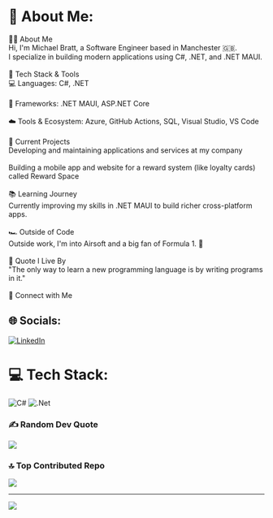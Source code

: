 # 💫 About Me:
🧑‍💻 About Me<br>Hi, I'm Michael Bratt, a Software Engineer based in Manchester 🇬🇧.<br>I specialize in building modern applications using C#, .NET, and .NET MAUI.<br><br>🔧 Tech Stack & Tools<br>💻 Languages: C#, .NET<br><br>📱 Frameworks: .NET MAUI, ASP.NET Core<br><br>☁️ Tools & Ecosystem: Azure, GitHub Actions, SQL, Visual Studio, VS Code<br><br>🚀 Current Projects<br>Developing and maintaining applications and services at my company<br><br>Building a mobile app and website for a reward system (like loyalty cards) called Reward Space<br><br>📚 Learning Journey<br>Currently improving my skills in .NET MAUI to build richer cross-platform apps.<br><br>🏎️ Outside of Code<br>Outside work, I'm into Airsoft and a big fan of Formula 1. 🏁<br><br>💬 Quote I Live By<br>"The only way to learn a new programming language is by writing programs in it."<br><br>🔗 Connect with Me


## 🌐 Socials:
[![LinkedIn](https://img.shields.io/badge/LinkedIn-%230077B5.svg?logo=linkedin&logoColor=white)](https://www.linkedin.com/in/michael-bratt-706557178) 

# 💻 Tech Stack:
![C#](https://img.shields.io/badge/c%23-%23239120.svg?style=for-the-badge&logo=csharp&logoColor=white) ![.Net](https://img.shields.io/badge/.NET-5C2D91?style=for-the-badge&logo=.net&logoColor=white)
<!--# 📊 GitHub Stats:
![](https://github-readme-stats.vercel.app/api?username=michaelbratt&theme=dark&hide_border=false&include_all_commits=true&count_private=true)<br/>
![](https://nirzak-streak-stats.vercel.app/?user=michaelbratt&theme=dark&hide_border=false)<br/>
![](https://github-readme-stats.vercel.app/api/top-langs/?username=michaelbratt&theme=dark&hide_border=false&include_all_commits=true&count_private=true&layout=compact)

## 🏆 GitHub Trophies
![](https://github-profile-trophy.vercel.app/?username=michaelbratt&theme=radical&no-frame=false&no-bg=false&margin-w=4)
-->
### ✍️ Random Dev Quote
![](https://quotes-github-readme.vercel.app/api?type=horizontal&theme=radical)

### 🔝 Top Contributed Repo
![](https://github-contributor-stats.vercel.app/api?username=michaelbratt&limit=5&theme=dark&combine_all_yearly_contributions=true)

---
[![](https://visitcount.itsvg.in/api?id=michaelbratt&icon=0&color=0)](https://visitcount.itsvg.in)
